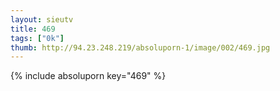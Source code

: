 ```yaml
--- 
layout: sieutv
title: 469
tags: ["0k"]
thumb: http://94.23.248.219/absoluporn-1/image/002/469.jpg
---
```

{% include absoluporn key="469" %} 
